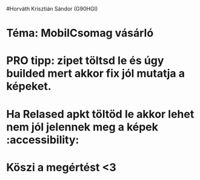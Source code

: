 #Horváth Krisztián Sándor
(G90HGI)
 # Téma: MobilCsomag vásárló
 # PRO tipp: zipet töltsd le és úgy builded mert akkor fix jól mutatja a képeket.
 # Ha Relased apkt töltöd le akkor lehet nem jól jelennek meg a képek :accessibility:
 # Köszi a megértést <3
